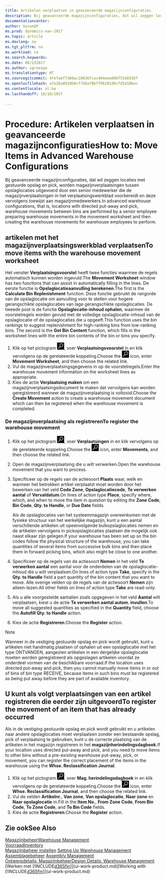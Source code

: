 ```yaml
---
title: Artikelen verplaatsen in geavanceerde magazijnconfiguraties
description: Bij geavanceerde magazijnconfiguraties, dat wil zeggen locaties met gestuurde opslag en pick, worden magazijnverplaatsingen tussen opslaglocaties door een senior medewerker uitgevoerd, die de magazijnverplaatsingen in het verplaatsingswerkblad voorbereidt en deze vervolgens toewijst aan magazijnmedewerkers.
documentationcenter: 
author: SorenGP
ms.prod: dynamics-nav-2017
ms.topic: article
ms.devlang: na
ms.tgt_pltfrm: na
ms.workload: na
ms.search.keywords: 
ms.date: 08/232017
ms.author: sgroespe
ms.translationtype: HT
ms.sourcegitcommit: 4fefaef7380ac10836fcac404eea006f55d8556f
ms.openlocfilehash: a7e26a8910b0cf7d8a78b7f86291d9cfd5d18bec
ms.contentlocale: nl-be
ms.lasthandoff: 10/16/2017

---
```

# <a name="how-to-move-items-in-advanced-warehouse-configurations"></a><span data-ttu-id="57487-103">Procedure: Artikelen verplaatsen in geavanceerde magazijnconfiguraties</span><span class="sxs-lookup"><span data-stu-id="57487-103">How to: Move Items in Advanced Warehouse Configurations</span></span>
<span data-ttu-id="57487-104">Bij geavanceerde magazijnconfiguraties, dat wil zeggen locaties met gestuurde opslag en pick, worden magazijnverplaatsingen tussen opslaglocaties uitgevoerd door een senior medewerker die de magazijnverplaatsingen in het verplaatsingswerkblad voorbereidt en deze vervolgens toewijst aan magazijnmedewerkers.</span><span class="sxs-lookup"><span data-stu-id="57487-104">In advanced warehouse configurations, that is, locations with directed put-away and pick, warehouse movements between bins are performed by a senior employee preparing warehouse movements in the movement worksheet and then creating the warehouse movements for warehouse employees to perform.</span></span>  

## <a name="to-move-items-with-the-warehouse-movement-worksheet"></a><span data-ttu-id="57487-105">artikelen met het magazijnverplaatsingswerkblad verplaatsen</span><span class="sxs-lookup"><span data-stu-id="57487-105">To move items with the warehouse movement worksheet</span></span>
<span data-ttu-id="57487-106">Het venster **Verplaatsingsvoorstel** heeft twee functies waarmee de regels automatisch kunnen worden ingevuld.</span><span class="sxs-lookup"><span data-stu-id="57487-106">The **Movement Worksheet** window has two functions that can assist in automatically filling in the lines.</span></span> <span data-ttu-id="57487-107">De eerste functie is **Opslaglocatieaanvulling berekenen**.</span><span class="sxs-lookup"><span data-stu-id="57487-107">The first is the **Calculate Bin Replenishment** function.</span></span> <span data-ttu-id="57487-108">Deze functie gebruikt de rangorde van de opslaglocatie om aanvulling voor te stellen voor hogere gerangschikte opslaglocaties van lage gerangschikte opslaglocaties. De tweede post is de functie **Opslaglocatie-inhoud ophalen**, waarmee de voorstelregels worden gevuld met de volledige opslaglocatie-inhoud van de opslaglocatie of de opslaglocaties die u opgeeft.</span><span class="sxs-lookup"><span data-stu-id="57487-108">This function uses the bin rankings to suggest replenishment for high-ranking bins from low-ranking bins. The second is the **Get Bin Content** function, which fills in the worksheet lines with the entire bin contents of the bin or bins you specify.</span></span>

1.  <span data-ttu-id="57487-109">Klik op het pictogram ![Zoeken naar pagina of rapport](media/ui-search/search_small.png "pictogram Zoeken naar pagina of rapport"), voer **Verplaatsingsvoorstel** in en klik vervolgens op de gerelateerde koppeling.</span><span class="sxs-lookup"><span data-stu-id="57487-109">Choose the ![Search for Page or Report](media/ui-search/search_small.png "Search for Page or Report icon") icon, enter **Movement Worksheet**, and then choose the related link.</span></span>  
2.  <span data-ttu-id="57487-110">Vul de magazijnverplaatsingsgegevens in op de voorstelregels.</span><span class="sxs-lookup"><span data-stu-id="57487-110">Enter the warehouse movement information on the worksheet lines as appropriate.</span></span>  
3. <span data-ttu-id="57487-111">Kies de actie **Verplaatsing maken** om een magazijnverplaatsingsdocument te maken dat vervolgens kan worden geregistreerd wanneer de magazijnverplaatsing is voltooid.</span><span class="sxs-lookup"><span data-stu-id="57487-111">Choose the **Create Movement** action to create a warehouse movement document which can then be registered when the warehouse movement is completed.</span></span>  

### <a name="to-register-the-warehouse-movement"></a><span data-ttu-id="57487-112">De magazijnverplaatsing als registreren</span><span class="sxs-lookup"><span data-stu-id="57487-112">To register the warehouse movement</span></span>  
1.  <span data-ttu-id="57487-113">Klik op het pictogram ![Zoeken naar pagina of rapport](media/ui-search/search_small.png "pictogram Zoeken naar pagina of rapport"), voer **Verplaatsingen** in en klik vervolgens op de gerelateerde koppeling.</span><span class="sxs-lookup"><span data-stu-id="57487-113">Choose the ![Search for Page or Report](media/ui-search/search_small.png "Search for Page or Report icon") icon, enter **Movements**, and then choose the related link.</span></span>  
2.  <span data-ttu-id="57487-114">Open de magazijnverplaatsing die u wilt verwerken.</span><span class="sxs-lookup"><span data-stu-id="57487-114">Open the warehouse movement that you want to process.</span></span>  
3.  <span data-ttu-id="57487-115">Specificeer op de regels van de actiesoort **Plaats** waar, welk en wanneer het betrokken artikel verplaatst moet worden door het bewerken van het veld **Code Zone**, **Opslaglocatiecode**, **Te verwerken aantal** of **Vervaldatum**.</span><span class="sxs-lookup"><span data-stu-id="57487-115">On lines of action type **Place**, specify where, which, and when to move the item in question by editing the **Zone Code**, **Bin Code**, **Qty. to Handle**, or **Due Date** fields.</span></span>  

    <span data-ttu-id="57487-116">Als de opslaglocaties van het systeemmagazijn overeenkomen met de fysieke structuur van het werkelijke magazijn, kunt u een aantal verschillende artikelen uit opeenvolgende bulkopslaglocaties nemen en de artikelen vervolgens in pickopslaglocaties plaatsen die mogelijk ook naast elkaar zijn gelegen.</span><span class="sxs-lookup"><span data-stu-id="57487-116">If your warehouse has been set up so the bin codes follow the physical structure of the warehouse, you can take quantities of several items from successive bulk bins and then place them in forward picking bins, which also might be close to one another.</span></span>  
4.  <span data-ttu-id="57487-117">Specificeer op de regels van de actiesoort **Nemen** in het veld **Te verwerken aantal** een aantal voor de onderdelen van de opslaglocatie-inhoud die u wilt verplaatsen.</span><span class="sxs-lookup"><span data-stu-id="57487-117">On lines of action type **Take**, specify in the **Qty. to Handle** field a part quantity of the bin content that you want to move.</span></span> <span data-ttu-id="57487-118">Alle overige velden op de regels van de actiesoort **Nemen** zijn alleen-lezen.</span><span class="sxs-lookup"><span data-stu-id="57487-118">All other fields on lines of action type **Take** are read-only.</span></span>  
5.  <span data-ttu-id="57487-119">Als u alle voorgestelde aantallen zoals opgegeven in het veld **Aantal** wilt verplaatsen, kiest u de actie **Te verwerken aantal autom. invullen**.</span><span class="sxs-lookup"><span data-stu-id="57487-119">To move all suggested quantities as specified in the **Quantity** field, choose the **Autofill Qty. to Handle** action.</span></span>  
6. <span data-ttu-id="57487-120">Kies de actie **Registreren**.</span><span class="sxs-lookup"><span data-stu-id="57487-120">Choose the **Register** action.</span></span>  

> [!NOTE]  
>  <span data-ttu-id="57487-121">Wanneer in de vestiging gestuurde opslag en pick wordt gebruikt, kunt u artikelen niet handmatig plaatsen of ophalen uit een opslaglocatie met het type ONTVANGEN, aangezien artikelen in een dergelijke opslaglocatie moeten worden geregistreerd als opgeslagen artikelen voordat ze onderdeel vormen van de beschikbare voorraad.</span><span class="sxs-lookup"><span data-stu-id="57487-121">If the location uses directed put-away and pick, then you cannot manually move items in or out of bins of bin type RECEIVE, because items in such bins must be registered as being put away before they are part of available inventory.</span></span>

## <a name="to-register-the-movement-of-an-item-that-has-already-occurred"></a><span data-ttu-id="57487-122">U kunt als volgt verplaatsingen van een artikel registreren die eerder zijn uitgevoerd</span><span class="sxs-lookup"><span data-stu-id="57487-122">To register the movement of an item that has already occurred</span></span>  
<span data-ttu-id="57487-123">Als in de vestiging gestuurde opslag en pick wordt gebruikt en u artikelen naar andere opslaglocaties moet verplaatsen zonder een bestaande opslag, pick of verplaatsing te gebruiken, kunt u de correcte plaatsing van de artikelen in het magazijn registreren in het **magazijnherindelingsdagboek.**</span><span class="sxs-lookup"><span data-stu-id="57487-123">If your location uses directed put-away and pick, and you need to move items to other bins without a pre-existing warehouse put-away, pick, or movement, you can register the correct placement of the items in the warehouse using the **Whse. Reclassification Journal**.</span></span>

1.  <span data-ttu-id="57487-124">Klik op het pictogram ![Zoeken naar pagina of rapport](media/ui-search/search_small.png "pictogram Zoeken naar pagina of rapport"), voer **Mag. herindelingsdagboek** in en klik vervolgens op de gerelateerde koppeling.</span><span class="sxs-lookup"><span data-stu-id="57487-124">Choose the ![Search for Page or Report](media/ui-search/search_small.png "Search for Page or Report icon") icon, enter **Whse. Reclassification Journal**, and then choose the related link.</span></span>  
2.  <span data-ttu-id="57487-125">Vul de velden **Artikelnr.**, **Van zone**, **Van opslaglocatie**, **Naar zone** en **Naar opslaglocatie** in.</span><span class="sxs-lookup"><span data-stu-id="57487-125">Fill in the **Item No.**, **From Zone Code**, **From Bin Code**, **To Zone Code**, and **To Bin Code** fields.</span></span>  
3.  <span data-ttu-id="57487-126">Kies de actie **Registreren**.</span><span class="sxs-lookup"><span data-stu-id="57487-126">Choose the **Register** action.</span></span>  

## <a name="see-also"></a><span data-ttu-id="57487-127">Zie ook</span><span class="sxs-lookup"><span data-stu-id="57487-127">See Also</span></span>  
[<span data-ttu-id="57487-128">Magazijnbeheer</span><span class="sxs-lookup"><span data-stu-id="57487-128">Warehouse Management</span></span>](warehouse-manage-warehouse.md)  
[<span data-ttu-id="57487-129">Voorraad</span><span class="sxs-lookup"><span data-stu-id="57487-129">Inventory</span></span>](inventory-manage-inventory.md)  
<span data-ttu-id="57487-130">[Magazijnbeheer instellen](warehouse-setup-warehouse.md)   </span><span class="sxs-lookup"><span data-stu-id="57487-130">[Setting Up Warehouse Management](warehouse-setup-warehouse.md)   </span></span>  
<span data-ttu-id="57487-131">[Assemblagebeheer](assembly-assemble-items.md)  </span><span class="sxs-lookup"><span data-stu-id="57487-131">[Assembly Management](assembly-assemble-items.md)  </span></span>  
[<span data-ttu-id="57487-132">Ontwerpdetails: Magazijnbeheer</span><span class="sxs-lookup"><span data-stu-id="57487-132">Design Details: Warehouse Management</span></span>](design-details-warehouse-management.md)  
<span data-ttu-id="57487-133">[Werken met [!INCLUDE[d365fin](includes/d365fin_md.md)]](ui-work-product.md)</span><span class="sxs-lookup"><span data-stu-id="57487-133">[Working with [!INCLUDE[d365fin](includes/d365fin_md.md)]](ui-work-product.md)</span></span>

